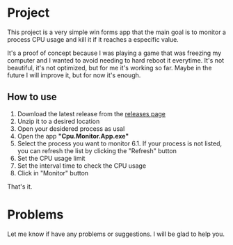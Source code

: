 # Project
This project is a very simple win forms app that the main goal is to monitor a process CPU usage and kill it if it reaches a especific value.

It's a proof of concept because I was playing a game that was freezing my computer and I wanted to avoid needing to hard reboot it everytime.
It's not beautiful, it's not optimized, but for me it's working so far.
Maybe in the future I will improve it, but for now it's enough.

## How to use
1. Download the latest release from the [releases page](https://github.com/dev-vinicius-andrade/cpu-process-monitor/releases)
2. Unzip it to a desired location
3. Open your desidered process as usal
4. Open the app **"Cpu.Monitor.App.exe"**
5. Select the process you want to monitor
	6.1. If your process is not listed, you can refresh the list by clicking the "Refresh" button
7. Set the CPU usage limit
8. Set the interval time to check the CPU usage
9. Click in "Monitor" button

That's it.
 


# Problems

Let me know if have any problems or suggestions. I will be glad to help you.